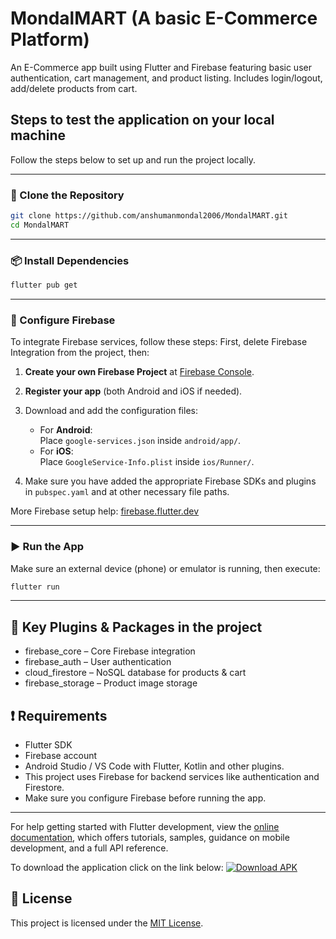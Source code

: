 # MondalMART (A basic E-Commerce Platform)

An E-Commerce app built using Flutter and Firebase featuring basic user authentication, cart management, and product listing. Includes login/logout, add/delete products from cart.

## Steps to test the application on your local machine

Follow the steps below to set up and run the project locally.

---

### 🚀 Clone the Repository

```bash
git clone https://github.com/anshumanmondal2006/MondalMART.git
cd MondalMART
```

---

### 📦 Install Dependencies

```bash
flutter pub get
```

---

### 🔧 Configure Firebase

To integrate Firebase services, follow these steps:
First, delete Firebase Integration from the project, then:
1. **Create your own Firebase Project** at [Firebase Console](https://console.firebase.google.com/).
2. **Register your app** (both Android and iOS if needed).
3. Download and add the configuration files:
   - For **Android**:  
     Place `google-services.json` inside `android/app/`.
   - For **iOS**:  
     Place `GoogleService-Info.plist` inside `ios/Runner/`.

4. Make sure you have added the appropriate Firebase SDKs and plugins in `pubspec.yaml` and at other necessary file paths.

More Firebase setup help: [firebase.flutter.dev](https://firebase.flutter.dev/docs/overview)

---

### ▶️ Run the App

Make sure an external device (phone) or emulator is running, then execute:

```bash
flutter run
```

---
## 🔌 Key Plugins & Packages in the project
- firebase_core – Core Firebase integration
- firebase_auth – User authentication
- cloud_firestore – NoSQL database for products & cart
- firebase_storage – Product image storage

## ❗ Requirements

- Flutter SDK 
- Firebase account
- Android Studio / VS Code with Flutter, Kotlin and other plugins.
- This project uses Firebase for backend services like authentication and Firestore.
- Make sure you configure Firebase before running the app.

---

For help getting started with Flutter development, view the
[online documentation](https://docs.flutter.dev/), which offers tutorials,
samples, guidance on mobile development, and a full API reference.

To download the application click on the link below:
[![Download APK](https://img.shields.io/badge/Download-APK-green?logo=android)](https://drive.google.com/uc?export=download&id=1X8zXJU6YBouq2P4aEfjO6Fbrw3kKLZKR)

## 📃 License

This project is licensed under the [MIT License](LICENSE).


